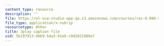 ```yaml
---
content_type: resource
description: ''
file: https://ol-ocw-studio-app-qa.s3.amazonaws.com/courses/res-6-006-video-demonstrations-in-lasers-and-optics-spring-2008/5b197913d6b954a391ebc9d1822989a7_mjwQTL6G8Fs.vtt
file_type: application/x-subrip
resourcetype: Other
title: 3play caption file
uid: 5b197913-d6b9-54a3-91eb-c9d1822989a7
---
```

